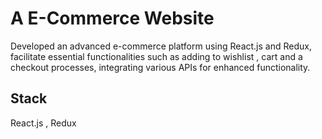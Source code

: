 # A E-Commerce Website
Developed an advanced e-commerce platform using React.js and Redux, facilitate essential functionalities such as adding to wishlist , cart and a checkout  processes, integrating various APIs for enhanced functionality. 

## Stack
React.js , Redux
